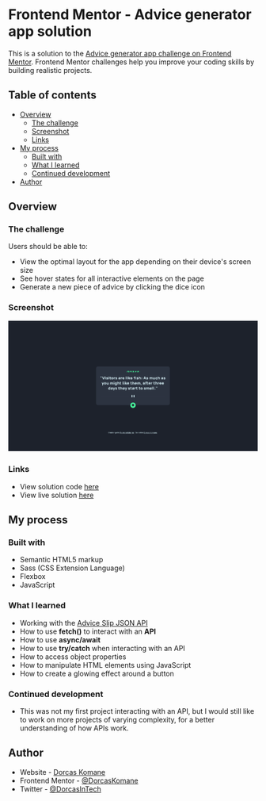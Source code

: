 # Frontend Mentor - Advice generator app solution

This is a solution to the [Advice generator app challenge on Frontend Mentor](https://www.frontendmentor.io/challenges/advice-generator-app-QdUG-13db). Frontend Mentor challenges help you improve your coding skills by building realistic projects.

## Table of contents

- [Overview](#overview)
  - [The challenge](#the-challenge)
  - [Screenshot](#screenshot)
  - [Links](#links)
- [My process](#my-process)
  - [Built with](#built-with)
  - [What I learned](#what-i-learned)
  - [Continued development](#continued-development)
- [Author](#author)

## Overview

### The challenge

Users should be able to:

- View the optimal layout for the app depending on their device's screen size
- See hover states for all interactive elements on the page
- Generate a new piece of advice by clicking the dice icon

### Screenshot

![](/dist/images/advice-generator-desktop.png)


### Links

- View solution code [here](https://github.com/DorcasKomane/advice-generator-app)
- View live solution [here](https://fe-advice-generator.netlify.app)

## My process

### Built with

- Semantic HTML5 markup
- Sass (CSS Extension Language)
- Flexbox
- JavaScript

### What I learned

- Working with the [Advice Slip JSON API](https://api.adviceslip.com)
- How to use **fetch()** to interact with an **API**
- How to use **async/await**
- How to use **try/catch** when interacting with an API
- How to access object properties
- How to manipulate HTML elements using JavaScript
- How to create a glowing effect around a button

### Continued development

- This was not my first project interacting with an API, but I would still like to work on more projects of varying complexity, for a better understanding of how APIs work.

## Author

- Website - [Dorcas Komane](https://dorcas-portfolio-site.netlify.app/)
- Frontend Mentor - [@DorcasKomane](https://www.frontendmentor.io/profile/DorcasKomane)
- Twitter - [@DorcasInTech](https://www.twitter.com/DorcasInTech)
